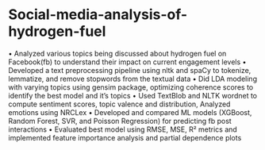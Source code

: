 # Social-media-analysis-of-hydrogen-fuel

• Analyzed various topics being discussed about hydrogen fuel on Facebook(fb) to understand their impact on current engagement levels
• Developed a text preprocessing pipeline using nltk and spaCy to tokenize, lemmatize, and remove stopwords from the textual data
• Did LDA modeling with varying topics using gensim package, optimizing coherence scores to identify the best model and it’s topics
• Used TextBlob and NLTK wordnet to compute sentiment scores, topic valence and distribution, Analyzed emotions using NRCLex
• Developed and compared ML models (XGBoost, Random Forest, SVR, and Poisson Regression) for predicting fb post interactions
• Evaluated best model using RMSE, MSE, R² metrics and implemented feature importance analysis and partial dependence plots
